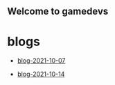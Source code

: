 ## Welcome to gamedevs


# blogs


- [blog-2021-10-07](https://albgei.github.io/gamedevs/blog-2021-10-07)

- [blog-2021-10-14](https://albgei.github.io/gamedevs/blog-2021-10-14)


